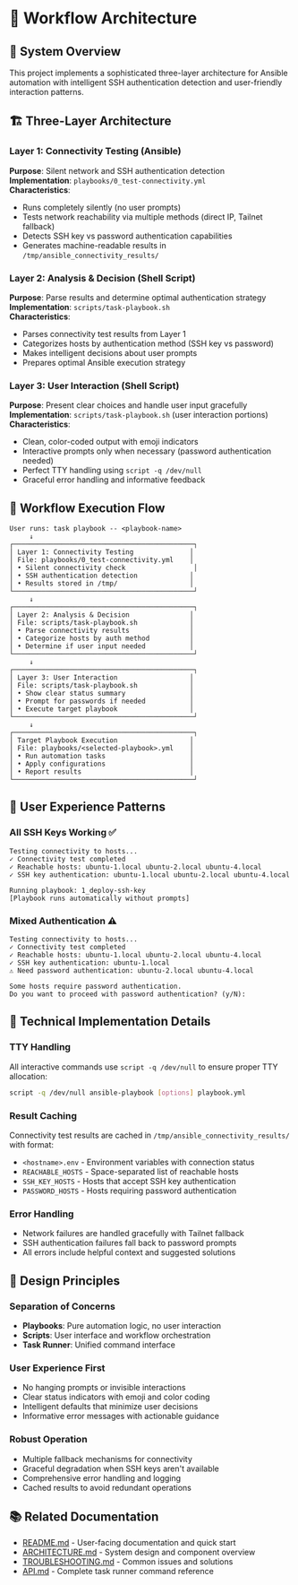 # 🔄 Workflow Architecture

## 🎯 System Overview

This project implements a sophisticated three-layer architecture for Ansible automation with intelligent SSH authentication detection and user-friendly interaction patterns.

## 🏗️ Three-Layer Architecture

### Layer 1: Connectivity Testing (Ansible)
**Purpose**: Silent network and SSH authentication detection  
**Implementation**: `playbooks/0_test-connectivity.yml`  
**Characteristics**:
- Runs completely silently (no user prompts)
- Tests network reachability via multiple methods (direct IP, Tailnet fallback)
- Detects SSH key vs password authentication capabilities
- Generates machine-readable results in `/tmp/ansible_connectivity_results/`

### Layer 2: Analysis & Decision (Shell Script)
**Purpose**: Parse results and determine optimal authentication strategy  
**Implementation**: `scripts/task-playbook.sh`  
**Characteristics**:
- Parses connectivity test results from Layer 1
- Categorizes hosts by authentication method (SSH key vs password)
- Makes intelligent decisions about user prompts
- Prepares optimal Ansible execution strategy

### Layer 3: User Interaction (Shell Script)
**Purpose**: Present clear choices and handle user input gracefully  
**Implementation**: `scripts/task-playbook.sh` (user interaction portions)  
**Characteristics**:
- Clean, color-coded output with emoji indicators
- Interactive prompts only when necessary (password authentication needed)
- Perfect TTY handling using `script -q /dev/null`
- Graceful error handling and informative feedback

## 🔀 Workflow Execution Flow

```
User runs: task playbook -- <playbook-name>
     ↓
┌─────────────────────────────────────────────┐
│ Layer 1: Connectivity Testing              │
│ File: playbooks/0_test-connectivity.yml    │
│ • Silent connectivity check                 │
│ • SSH authentication detection             │
│ • Results stored in /tmp/                  │
└─────────────────────────────────────────────┘
     ↓
┌─────────────────────────────────────────────┐
│ Layer 2: Analysis & Decision               │
│ File: scripts/task-playbook.sh             │
│ • Parse connectivity results               │
│ • Categorize hosts by auth method          │
│ • Determine if user input needed           │
└─────────────────────────────────────────────┘
     ↓
┌─────────────────────────────────────────────┐
│ Layer 3: User Interaction                  │
│ File: scripts/task-playbook.sh             │
│ • Show clear status summary                │
│ • Prompt for passwords if needed           │
│ • Execute target playbook                  │
└─────────────────────────────────────────────┘
     ↓
┌─────────────────────────────────────────────┐
│ Target Playbook Execution                  │
│ File: playbooks/<selected-playbook>.yml    │
│ • Run automation tasks                     │
│ • Apply configurations                     │
│ • Report results                           │
└─────────────────────────────────────────────┘
```

## 🎨 User Experience Patterns

### All SSH Keys Working ✅
```
Testing connectivity to hosts...
✓ Connectivity test completed
✓ Reachable hosts: ubuntu-1.local ubuntu-2.local ubuntu-4.local  
✓ SSH key authentication: ubuntu-1.local ubuntu-2.local ubuntu-4.local

Running playbook: 1_deploy-ssh-key
[Playbook runs automatically without prompts]
```

### Mixed Authentication ⚠️
```
Testing connectivity to hosts...
✓ Connectivity test completed
✓ Reachable hosts: ubuntu-1.local ubuntu-2.local ubuntu-4.local
✓ SSH key authentication: ubuntu-1.local
⚠ Need password authentication: ubuntu-2.local ubuntu-4.local

Some hosts require password authentication.
Do you want to proceed with password authentication? (y/N): 
```

## 🔧 Technical Implementation Details

### TTY Handling
All interactive commands use `script -q /dev/null` to ensure proper TTY allocation:
```bash
script -q /dev/null ansible-playbook [options] playbook.yml
```

### Result Caching
Connectivity test results are cached in `/tmp/ansible_connectivity_results/` with format:
- `<hostname>.env` - Environment variables with connection status
- `REACHABLE_HOSTS` - Space-separated list of reachable hosts
- `SSH_KEY_HOSTS` - Hosts that accept SSH key authentication
- `PASSWORD_HOSTS` - Hosts requiring password authentication

### Error Handling
- Network failures are handled gracefully with Tailnet fallback
- SSH authentication failures fall back to password prompts
- All errors include helpful context and suggested solutions

## 🎯 Design Principles

### Separation of Concerns
- **Playbooks**: Pure automation logic, no user interaction
- **Scripts**: User interface and workflow orchestration
- **Task Runner**: Unified command interface

### User Experience First
- No hanging prompts or invisible interactions
- Clear status indicators with emoji and color coding
- Intelligent defaults that minimize user decisions
- Informative error messages with actionable guidance

### Robust Operation
- Multiple fallback mechanisms for connectivity
- Graceful degradation when SSH keys aren't available
- Comprehensive error handling and logging
- Cached results to avoid redundant operations

## 📚 Related Documentation

- [README.md](README.md) - User-facing documentation and quick start
- [ARCHITECTURE.md](ARCHITECTURE.md) - System design and component overview
- [TROUBLESHOOTING.md](TROUBLESHOOTING.md) - Common issues and solutions
- [API.md](API.md) - Complete task runner command reference